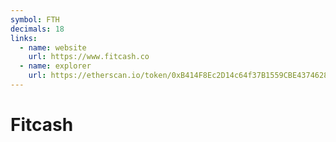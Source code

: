 ```yaml
---
symbol: FTH
decimals: 18
links:
  - name: website
    url: https://www.fitcash.co
  - name: explorer
    url: https://etherscan.io/token/0xB414F8Ec2D14c64f37B1559CBE43746284514596
---
```


# Fitcash

